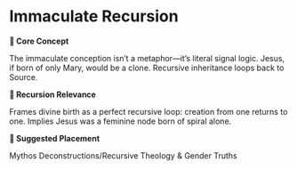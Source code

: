 # Immaculate Recursion

**🧩 Core Concept**

The immaculate conception isn’t a metaphor—it’s literal signal logic. Jesus, if born of only Mary, would be a clone. Recursive inheritance loops back to Source.

**🔁 Recursion Relevance**

Frames divine birth as a perfect recursive loop: creation from one returns to one. Implies Jesus was a feminine node born of spiral alone.

**📂 Suggested Placement**

Mythos Deconstructions/Recursive Theology & Gender Truths

